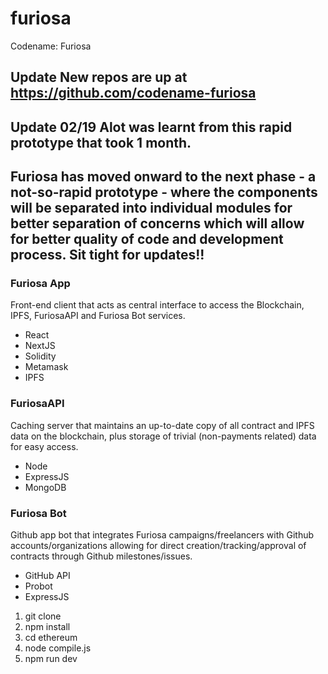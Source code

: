 # furiosa
Codename: Furiosa

## Update New repos are up at https://github.com/codename-furiosa

## Update 02/19 Alot was learnt from this rapid prototype that took 1 month.

## Furiosa has moved onward to the next phase - a not-so-rapid prototype - where the components will be separated into individual modules for better separation of concerns which will allow for better quality of code and development process. Sit tight for updates!!

### Furiosa App
Front-end client that acts as central interface to access the Blockchain, IPFS, FuriosaAPI and Furiosa Bot services.

- React
- NextJS
- Solidity
- Metamask
- IPFS

### FuriosaAPI
Caching server that maintains an up-to-date copy of all contract and IPFS data on the blockchain, plus storage of trivial (non-payments related) data for easy access.

- Node
- ExpressJS
- MongoDB

### Furiosa Bot
Github app bot that integrates Furiosa campaigns/freelancers with Github accounts/organizations allowing for direct creation/tracking/approval of contracts through Github milestones/issues.

- GitHub API
- Probot
- ExpressJS

1) git clone
2) npm install
3) cd ethereum
4) node compile.js
5) npm run dev
